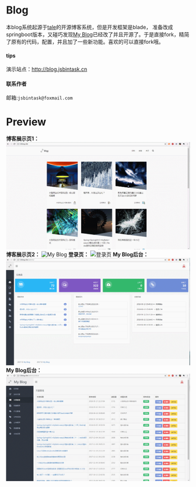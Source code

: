 # Blog
本blog系统起源于<a href="https://github.com/otale/tale">tale</a>的开源博客系统，但是开发框架是blade，
准备改成springboot版本，又碰巧发现<a href="https://github.com/ZHENFENG13/My-Blog">My Blog</a>已经改了并且开源了。于是直接fork，精简了原有的代码，配置，并且加了一些新功能。喜欢的可以直接fork哦。

#### tips
演示站点：http://blog.jsbintask.cn

#### 联系作者

邮箱:```jsbintask@foxmail.com```


# Preview
**博客展示页1：**
![My Blog](https://raw.githubusercontent.com/ZHENFENG13/resource/master/images/2018-06-13/my-blog-2.gif)
**博客展示页2：**
![My Blog](https://raw.githubusercontent.com/ZHENFENG13/resource/master/images/2018-06-13/my-blog-1.gif)
**登录页：**
![登录页](http://images2015.cnblogs.com/blog/859549/201705/859549-20170511122916004-738411708.png)
**My Blog后台：**
![My Blog](https://raw.githubusercontent.com/ZHENFENG13/resource/master/images/2018-06-13/My-Blog-admin-1.gif)
**My Blog后台：**
![My Blog](https://raw.githubusercontent.com/ZHENFENG13/resource/master/images/2018-06-13/My-Blog-admin-2.gif)
